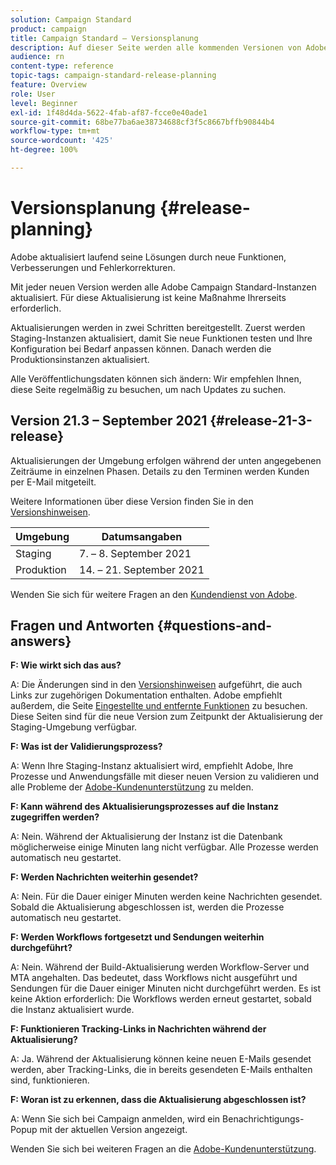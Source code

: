 ```yaml
---
solution: Campaign Standard
product: campaign
title: Campaign Standard – Versionsplanung
description: Auf dieser Seite werden alle kommenden Versionen von Adobe Campaign Standard aufgelistet.
audience: rn
content-type: reference
topic-tags: campaign-standard-release-planning
feature: Overview
role: User
level: Beginner
exl-id: 1f48d4da-5622-4fab-af87-fcce0e40ade1
source-git-commit: 68be77ba6ae38734688cf3f5c8667bffb90844b4
workflow-type: tm+mt
source-wordcount: '425'
ht-degree: 100%

---
```


# Versionsplanung {#release-planning}

Adobe aktualisiert laufend seine Lösungen durch neue Funktionen, Verbesserungen und Fehlerkorrekturen.

Mit jeder neuen Version werden alle Adobe Campaign Standard-Instanzen aktualisiert. Für diese Aktualisierung ist keine Maßnahme Ihrerseits erforderlich.

Aktualisierungen werden in zwei Schritten bereitgestellt. Zuerst werden Staging-Instanzen aktualisiert, damit Sie neue Funktionen testen und Ihre Konfiguration bei Bedarf anpassen können. Danach werden die Produktionsinstanzen aktualisiert.

Alle Veröffentlichungsdaten können sich ändern: Wir empfehlen Ihnen, diese Seite regelmäßig zu besuchen, um nach Updates zu suchen.

## Version 21.3 – September 2021 {#release-21-3-release}

Aktualisierungen der Umgebung erfolgen während der unten angegebenen Zeiträume in einzelnen Phasen. Details zu den Terminen werden Kunden per E-Mail mitgeteilt.

Weitere Informationen über diese Version finden Sie in den [Versionshinweisen](../../rn/using/release-notes.md).

<table>
 <thead>
  <tr>
   <th> Umgebung<br /> </th>
   <th> Datumsangaben<br /> </th>
  </tr>
 </thead>
 <tbody>
  <tr>
   <td>Staging<br /> </td>
   <td>7. – 8. September 2021<br /> </td>
  </tr>
  <tr>
   <td>Produktion<br /> </td>
   <td>14. – 21. September 2021<br /> </td>
  </tr>
 </tbody>
</table>

Wenden Sie sich für weitere Fragen an den [Kundendienst von Adobe](https://helpx.adobe.com/de/enterprise/using/support-for-experience-cloud.html).

## Fragen und Antworten {#questions-and-answers}

**F: Wie wirkt sich das aus?**

A: Die Änderungen sind in den [Versionshinweisen](../../rn/using/release-notes.md) aufgeführt, die auch Links zur zugehörigen Dokumentation enthalten. Adobe empfiehlt außerdem, die Seite [Eingestellte und entfernte Funktionen](../../rn/using/deprecated-features.md) zu besuchen. Diese Seiten sind für die neue Version zum Zeitpunkt der Aktualisierung der Staging-Umgebung verfügbar.

**F: Was ist der Validierungsprozess?**

A: Wenn Ihre Staging-Instanz aktualisiert wird, empfiehlt Adobe, Ihre Prozesse und Anwendungsfälle mit dieser neuen Version zu validieren und alle Probleme der [Adobe-Kundenunterstützung](https://helpx.adobe.com/enterprise/using/support-for-experience-cloud.html) zu melden.

**F: Kann während des Aktualisierungsprozesses auf die Instanz zugegriffen werden?**

A: Nein. Während der Aktualisierung der Instanz ist die Datenbank möglicherweise einige Minuten lang nicht verfügbar. Alle Prozesse werden automatisch neu gestartet.

**F: Werden Nachrichten weiterhin gesendet?**

A: Nein. Für die Dauer einiger Minuten werden keine Nachrichten gesendet. Sobald die Aktualisierung abgeschlossen ist, werden die Prozesse automatisch neu gestartet.

**F: Werden Workflows fortgesetzt und Sendungen weiterhin durchgeführt?**

A: Nein. Während der Build-Aktualisierung werden Workflow-Server und MTA angehalten. Das bedeutet, dass Workflows nicht ausgeführt und Sendungen für die Dauer einiger Minuten nicht durchgeführt werden. Es ist keine Aktion erforderlich: Die Workflows werden erneut gestartet, sobald die Instanz aktualisiert wurde.

**F: Funktionieren Tracking-Links in Nachrichten während der Aktualisierung?**

A: Ja. Während der Aktualisierung können keine neuen E-Mails gesendet werden, aber Tracking-Links, die in bereits gesendeten E-Mails enthalten sind, funktionieren.

**F: Woran ist zu erkennen, dass die Aktualisierung abgeschlossen ist?**

A: Wenn Sie sich bei Campaign anmelden, wird ein Benachrichtigungs-Popup mit der aktuellen Version angezeigt.

Wenden Sie sich bei weiteren Fragen an die [Adobe-Kundenunterstützung](https://helpx.adobe.com/enterprise/using/support-for-experience-cloud.html).
